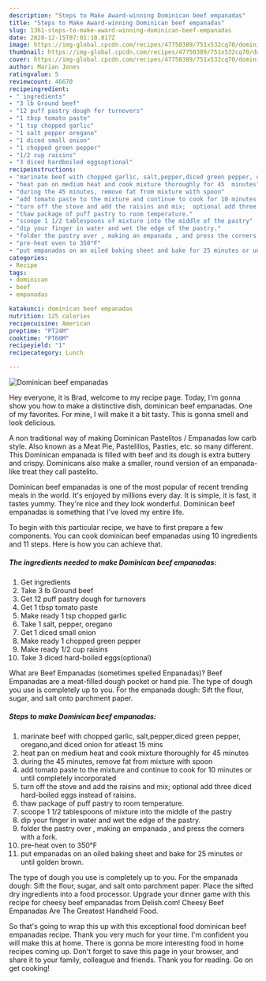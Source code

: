 ```yaml
---
description: "Steps to Make Award-winning Dominican beef empanadas"
title: "Steps to Make Award-winning Dominican beef empanadas"
slug: 1361-steps-to-make-award-winning-dominican-beef-empanadas
date: 2020-12-15T07:01:10.817Z
image: https://img-global.cpcdn.com/recipes/47750389/751x532cq70/dominican-beef-empanadas-recipe-main-photo.jpg
thumbnail: https://img-global.cpcdn.com/recipes/47750389/751x532cq70/dominican-beef-empanadas-recipe-main-photo.jpg
cover: https://img-global.cpcdn.com/recipes/47750389/751x532cq70/dominican-beef-empanadas-recipe-main-photo.jpg
author: Marian Jones
ratingvalue: 5
reviewcount: 46670
recipeingredient:
- " ingredients"
- "3 lb Ground beef"
- "12 puff pastry dough for turnovers"
- "1 tbsp tomato paste"
- "1 tsp chopped garlic"
- "1 salt pepper oregano"
- "1 diced small onion"
- "1 chopped green pepper"
- "1/2 cup raisins"
- "3 diced hardboiled eggsoptional"
recipeinstructions:
- "marinate beef with chopped garlic, salt,pepper,diced green pepper, oregano,and diced onion for atleast 15 mins"
- "heat pan on medium heat and cook mixture thoroughly for 45  minutes"
- "during the 45 minutes, remove fat from mixture with spoon"
- "add tomato paste to the mixture and continue to cook for 10 minutes or until completely incorporated"
- "turn off the stove and add the raisins and mix;  optional add three diced hard-boiled eggs instead of raisins."
- "thaw package of puff pastry to room temperature."
- "scoope 1 1/2 tablespoons of mixture into the middle of the pastry"
- "dip your finger in water and wet the edge of the pastry."
- "folder the pastry over , making an empanada , and press the corners with a fork."
- "pre-heat oven to 350°F"
- "put empanadas on an oiled baking sheet and bake for 25 minutes or until golden brown."
categories:
- Recipe
tags:
- dominican
- beef
- empanadas

katakunci: dominican beef empanadas 
nutrition: 125 calories
recipecuisine: American
preptime: "PT24M"
cooktime: "PT60M"
recipeyield: "1"
recipecategory: Lunch

---
```



![Dominican beef empanadas](https://img-global.cpcdn.com/recipes/47750389/751x532cq70/dominican-beef-empanadas-recipe-main-photo.jpg)

Hey everyone, it is Brad, welcome to my recipe page. Today, I'm gonna show you how to make a distinctive dish, dominican beef empanadas. One of my favorites. For mine, I will make it a bit tasty. This is gonna smell and look delicious.

A non traditional way of making Dominican Pastelitos / Empanadas low carb style. Also known as a Meat Pie, Pastelillos, Pasties, etc. so many different. This Dominican empanada is filled with beef and its dough is extra buttery and crispy. Dominicans also make a smaller, round version of an empanada-like treat they call pastelito.

Dominican beef empanadas is one of the most popular of recent trending meals in the world. It's enjoyed by millions every day. It is simple, it is fast, it tastes yummy. They're nice and they look wonderful. Dominican beef empanadas is something that I've loved my entire life.


To begin with this particular recipe, we have to first prepare a few components. You can cook dominican beef empanadas using 10 ingredients and 11 steps. Here is how you can achieve that.

<!--inarticleads1-->

##### The ingredients needed to make Dominican beef empanadas:

1. Get  ingredients
1. Take 3 lb Ground beef
1. Get 12 puff pastry dough for turnovers
1. Get 1 tbsp tomato paste
1. Make ready 1 tsp chopped garlic
1. Take 1 salt, pepper, oregano
1. Get 1 diced small onion
1. Make ready 1 chopped green pepper
1. Make ready 1/2 cup raisins
1. Take 3 diced hard-boiled eggs(optional)


What are Beef Empanadas (sometimes spelled Enpanadas)? Beef Empanadas are a meat-filled dough pocket or hand pie. The type of dough you use is completely up to you. For the empanada dough: Sift the flour, sugar, and salt onto parchment paper. 

<!--inarticleads2-->

##### Steps to make Dominican beef empanadas:

1. marinate beef with chopped garlic, salt,pepper,diced green pepper, oregano,and diced onion for atleast 15 mins
1. heat pan on medium heat and cook mixture thoroughly for 45  minutes
1. during the 45 minutes, remove fat from mixture with spoon
1. add tomato paste to the mixture and continue to cook for 10 minutes or until completely incorporated
1. turn off the stove and add the raisins and mix;  optional add three diced hard-boiled eggs instead of raisins.
1. thaw package of puff pastry to room temperature.
1. scoope 1 1/2 tablespoons of mixture into the middle of the pastry
1. dip your finger in water and wet the edge of the pastry.
1. folder the pastry over , making an empanada , and press the corners with a fork.
1. pre-heat oven to 350°F
1. put empanadas on an oiled baking sheet and bake for 25 minutes or until golden brown.


The type of dough you use is completely up to you. For the empanada dough: Sift the flour, sugar, and salt onto parchment paper. Place the sifted dry ingredients into a food processor. Upgrade your dinner game with this recipe for cheesy beef empanadas from Delish.com! Cheesy Beef Empanadas Are The Greatest Handheld Food. 

So that's going to wrap this up with this exceptional food dominican beef empanadas recipe. Thank you very much for your time. I'm confident you will make this at home. There is gonna be more interesting food in home recipes coming up. Don't forget to save this page in your browser, and share it to your family, colleague and friends. Thank you for reading. Go on get cooking!
